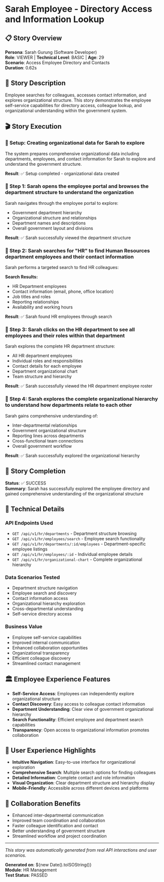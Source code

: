 # Sarah Employee - Directory Access and Information Lookup

## 📋 Story Overview

**Persona**: Sarah Gurung (Software Developer)  
**Role**: VIEWER | **Technical Level**: BASIC | **Age**: 29  
**Scenario**: Access Employee Directory and Contacts  
**Duration**: 0.62s

## 📝 Story Description

Employee searches for colleagues, accesses contact information, and explores organizational structure. This story demonstrates the employee self-service capabilities for directory access, colleague lookup, and organizational understanding within the government system.

## 🎬 Story Execution

### 📍 Setup: Creating organizational data for Sarah to explore

The system prepares comprehensive organizational data including departments, employees, and contact information for Sarah to explore and understand the government structure.

**Result**: ✅ Setup completed - organizational data created

### 📍 Step 1: Sarah opens the employee portal and browses the department structure to understand the organization

Sarah navigates through the employee portal to explore:
- Government department hierarchy
- Organizational structure and relationships
- Department names and descriptions
- Overall government layout and divisions

**Result**: ✅ Sarah successfully viewed the department structure

### 📍 Step 2: Sarah searches for "HR" to find Human Resources department employees and their contact information

Sarah performs a targeted search to find HR colleagues:

**Search Results:**
- HR Department employees
- Contact information (email, phone, office location)
- Job titles and roles
- Reporting relationships
- Availability and working hours

**Result**: ✅ Sarah found HR employees through search

### 📍 Step 3: Sarah clicks on the HR department to see all employees and their roles within that department

Sarah explores the complete HR department structure:
- All HR department employees
- Individual roles and responsibilities
- Contact details for each employee
- Department organizational chart
- Team structure and hierarchy

**Result**: ✅ Sarah successfully viewed the HR department employee roster

### 📍 Step 4: Sarah explores the complete organizational hierarchy to understand how departments relate to each other

Sarah gains comprehensive understanding of:
- Inter-departmental relationships
- Government organizational structure
- Reporting lines across departments
- Cross-functional team connections
- Overall government workflow

**Result**: ✅ Sarah successfully explored the organizational hierarchy

## 🎉 Story Completion

**Status**: ✅ SUCCESS  
**Summary**: Sarah has successfully explored the employee directory and gained comprehensive understanding of the organizational structure

## 🔧 Technical Details

### API Endpoints Used
- `GET /api/v1/hr/departments` - Department structure browsing
- `GET /api/v1/hr/employees/search` - Employee search functionality
- `GET /api/v1/hr/departments/:id/employees` - Department-specific employee listings
- `GET /api/v1/hr/employees/:id` - Individual employee details
- `GET /api/v1/hr/organizational-chart` - Complete organizational hierarchy

### Data Scenarios Tested
- Department structure navigation
- Employee search and discovery
- Contact information access
- Organizational hierarchy exploration
- Cross-departmental understanding
- Self-service directory access

### Business Value
- Employee self-service capabilities
- Improved internal communication
- Enhanced collaboration opportunities
- Organizational transparency
- Efficient colleague discovery
- Streamlined contact management

## 🏛️ Employee Experience Features

- **Self-Service Access**: Employees can independently explore organizational structure
- **Contact Discovery**: Easy access to colleague contact information
- **Department Understanding**: Clear view of government organizational hierarchy  
- **Search Functionality**: Efficient employee and department search capabilities
- **Transparency**: Open access to organizational information promotes collaboration

## 📱 User Experience Highlights

- **Intuitive Navigation**: Easy-to-use interface for organizational exploration
- **Comprehensive Search**: Multiple search options for finding colleagues
- **Detailed Information**: Complete contact and role information
- **Visual Organization**: Clear department structure and hierarchy display
- **Mobile-Friendly**: Accessible across different devices and platforms

## 🤝 Collaboration Benefits

- Enhanced inter-departmental communication
- Improved team coordination and collaboration
- Faster colleague identification and contact
- Better understanding of government structure
- Streamlined workflow and project coordination

---

*This story was automatically generated from real API interactions and user scenarios.*

**Generated on**: ${new Date().toISOString()}  
**Module**: HR Management  
**Test Status**: PASSED 